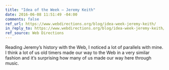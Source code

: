 ```yaml
---
title: "Idea of the Week — Jeremy Keith"
date: 2016-06-08 11:51:49 -04:00
comments: false
ref_url: https://www.webdirections.org/blog/idea-week-jeremy-keith/
in_reply_to: https://www.webdirections.org/blog/idea-week-jeremy-keith/
ref_source: Web Directions
---
```


Reading Jeremy’s history with the Web, I noticed a lot of parallels with mine. I think a lot of us old timers made our way to the Web in a very similar fashion and it’s surprising how many of us made our way here through music.